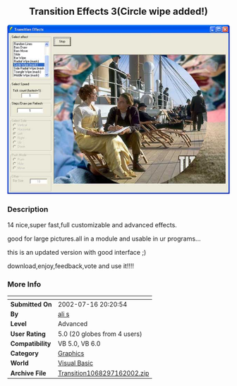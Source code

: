 ﻿<div align="center">

## Transition Effects 3\(Circle wipe added\!\)

<img src="PIC2002716123337782.jpg">
</div>

### Description

14 nice,super fast,full customizable and advanced effects.

good for large pictures.all in a module and usable in ur programs...

this is an updated version with good interface ;)

download,enjoy,feedback,vote and use it!!!!
 
### More Info
 


<span>             |<span>
---                |---
**Submitted On**   |2002-07-16 20:20:54
**By**             |[ali s](https://github.com/Planet-Source-Code/PSCIndex/blob/master/ByAuthor/ali-s.md)
**Level**          |Advanced
**User Rating**    |5.0 (20 globes from 4 users)
**Compatibility**  |VB 5\.0, VB 6\.0
**Category**       |[Graphics](https://github.com/Planet-Source-Code/PSCIndex/blob/master/ByCategory/graphics__1-46.md)
**World**          |[Visual Basic](https://github.com/Planet-Source-Code/PSCIndex/blob/master/ByWorld/visual-basic.md)
**Archive File**   |[Transition1068297162002\.zip](https://github.com/Planet-Source-Code/ali-s-transition-effects-3-circle-wipe-added__1-36947/archive/master.zip)








